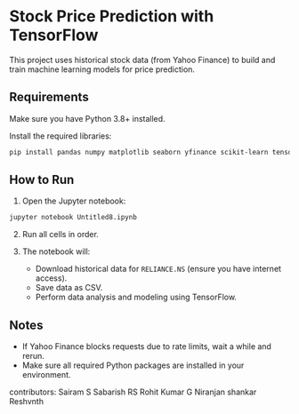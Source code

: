 
# Stock Price Prediction with TensorFlow

This project uses historical stock data (from Yahoo Finance) to build and train machine learning models for price prediction.

## Requirements

Make sure you have Python 3.8+ installed.

Install the required libraries:

```bash
pip install pandas numpy matplotlib seaborn yfinance scikit-learn tensorflow
```

## How to Run

1. Open the Jupyter notebook:

```bash
jupyter notebook Untitled8.ipynb
```

2. Run all cells in order.

3. The notebook will:
   - Download historical data for `RELIANCE.NS` (ensure you have internet access).
   - Save data as CSV.
   - Perform data analysis and modeling using TensorFlow.

## Notes

- If Yahoo Finance blocks requests due to rate limits, wait a while and rerun.
- Make sure all required Python packages are installed in your environment.

contributors:
Sairam S
Sabarish RS
Rohit Kumar G
Niranjan shankar
Reshvnth
